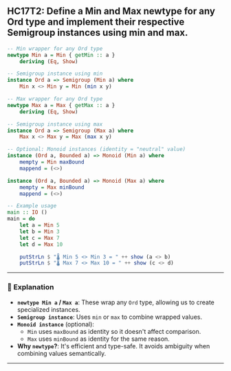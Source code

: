 HC17T2: Define a Min and Max newtype for any Ord type and implement their respective Semigroup instances using min and max.
---



```haskell
-- Min wrapper for any Ord type
newtype Min a = Min { getMin :: a }
    deriving (Eq, Show)

-- Semigroup instance using min
instance Ord a => Semigroup (Min a) where
    Min x <> Min y = Min (min x y)

-- Max wrapper for any Ord type
newtype Max a = Max { getMax :: a }
    deriving (Eq, Show)

-- Semigroup instance using max
instance Ord a => Semigroup (Max a) where
    Max x <> Max y = Max (max x y)

-- Optional: Monoid instances (identity = "neutral" value)
instance (Ord a, Bounded a) => Monoid (Min a) where
    mempty = Min maxBound
    mappend = (<>)

instance (Ord a, Bounded a) => Monoid (Max a) where
    mempty = Max minBound
    mappend = (<>)

-- Example usage
main :: IO ()
main = do
    let a = Min 5
    let b = Min 3
    let c = Max 7
    let d = Max 10

    putStrLn $ "🌡️ Min 5 <> Min 3 = " ++ show (a <> b)
    putStrLn $ "🌡️ Max 7 <> Max 10 = " ++ show (c <> d)
```

---

### 🧠 Explanation

- **`newtype Min a` / `Max a`**: These wrap any `Ord` type, allowing us to create specialized instances.
- **`Semigroup instance`**: Uses `min` or `max` to combine wrapped values.
- **`Monoid instance`** (optional):
  - `Min` uses `maxBound` as identity so it doesn't affect comparison.
  - `Max` uses `minBound` as identity for the same reason.
- **Why `newtype`?**: It's efficient and type-safe. It avoids ambiguity when combining values semantically.

---



